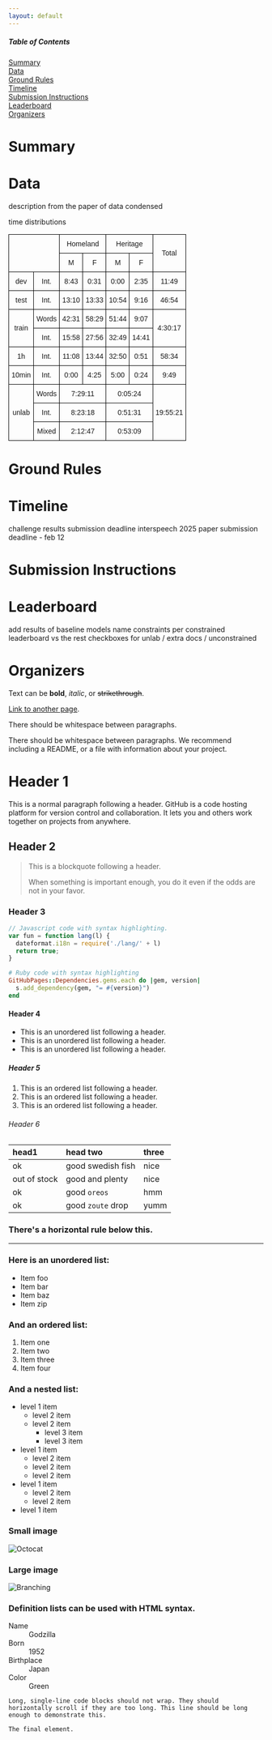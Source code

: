 ```yaml
---
layout: default
---
```


##### Table of Contents  
[Summary](#summary)\
[Data](#data)\
[Ground Rules](#ground-rules)\
[Timeline](#timeline)\
[Submission Instructions](#submission-instructions)\
[Leaderboard](#leaderboard)\
[Organizers](#organizers)

# Summary

# Data
description from the paper of data condensed

time distributions


<style type="text/css">
.tg  {border-collapse:collapse;border-spacing:0;}
.tg td{border-color:black;border-style:solid;border-width:1px;font-family:Arial, sans-serif;font-size:14px;
  overflow:hidden;padding:10px 5px;word-break:normal;}
.tg th{border-color:black;border-style:solid;border-width:1px;font-family:Arial, sans-serif;font-size:14px;
  font-weight:normal;overflow:hidden;padding:10px 5px;word-break:normal;}
.tg .tg-cly1{text-align:left;vertical-align:middle}
.tg .tg-lboi{border-color:inherit;text-align:left;vertical-align:middle}
.tg .tg-9wq8{border-color:inherit;text-align:center;vertical-align:middle}
.tg .tg-nrix{text-align:center;vertical-align:middle}
</style>

<table class="tg"><thead>
  <tr>
    <th class="tg-nrix" colspan="2" rowspan="2"></th>
    <th class="tg-nrix" colspan="2">Homeland</th>
    <th class="tg-nrix" colspan="2">Heritage</th>
    <th class="tg-nrix" rowspan="2">Total</th>
  </tr>
  <tr>
    <th class="tg-nrix">M</th>
    <th class="tg-nrix">F</th>
    <th class="tg-nrix">M</th>
    <th class="tg-nrix">F</th>
  </tr></thead>
<tbody>
  <tr>
    <td class="tg-nrix">dev</td>
    <td class="tg-nrix">Int.</td>
    <td class="tg-nrix">8:43</td>
    <td class="tg-nrix">0:31</td>
    <td class="tg-nrix">0:00</td>
    <td class="tg-nrix">2:35</td>
    <td class="tg-nrix">11:49</td>
  </tr>
  <tr>
    <td class="tg-nrix">test</td>
    <td class="tg-nrix">Int.</td>
    <td class="tg-nrix">13:10</td>
    <td class="tg-nrix">13:33</td>
    <td class="tg-nrix">10:54</td>
    <td class="tg-nrix">9:16</td>
    <td class="tg-nrix">46:54</td>
  </tr>
  <tr>
    <td class="tg-nrix" rowspan="2">train</td>
    <td class="tg-nrix">Words</td>
    <td class="tg-nrix">42:31</td>
    <td class="tg-nrix">58:29</td>
    <td class="tg-nrix">51:44</td>
    <td class="tg-nrix">9:07</td>
    <td class="tg-nrix" rowspan="2">4:30:17</td>
  </tr>
  <tr>
    <td class="tg-nrix">Int.</td>
    <td class="tg-nrix">15:58</td>
    <td class="tg-nrix">27:56</td>
    <td class="tg-nrix">32:49</td>
    <td class="tg-nrix">14:41</td>
  </tr>
  <tr>
    <td class="tg-nrix">1h</td>
    <td class="tg-nrix">Int.</td>
    <td class="tg-nrix">11:08</td>
    <td class="tg-nrix">13:44</td>
    <td class="tg-nrix">32:50</td>
    <td class="tg-nrix">0:51</td>
    <td class="tg-nrix">58:34</td>
  </tr>
  <tr>
    <td class="tg-nrix">10min</td>
    <td class="tg-nrix">Int.</td>
    <td class="tg-nrix">0:00</td>
    <td class="tg-nrix">4:25</td>
    <td class="tg-nrix">5:00</td>
    <td class="tg-nrix">0:24</td>
    <td class="tg-nrix">9:49</td>
  </tr>
  <tr>
    <td class="tg-nrix" rowspan="3">unlab</td>
    <td class="tg-nrix">Words</td>
    <td class="tg-nrix" colspan="2">7:29:11</td>
    <td class="tg-nrix" colspan="2">0:05:24</td>
    <td class="tg-nrix" rowspan="3">19:55:21</td>
  </tr>
  <tr>
    <td class="tg-nrix">Int.</td>
    <td class="tg-nrix" colspan="2">8:23:18</td>
    <td class="tg-nrix" colspan="2">0:51:31</td>
  </tr>
  <tr>
    <td class="tg-nrix">Mixed</td>
    <td class="tg-nrix" colspan="2">2:12:47</td>
    <td class="tg-nrix" colspan="2">0:53:09</td>
  </tr>
</tbody></table>

# Ground Rules
# Timeline 
challenge results submission deadline 
interspeech 2025 paper submission deadline - feb 12
# Submission Instructions
# Leaderboard
add results of baseline models
name   constraints   per
constrained leaderboard
vs the rest checkboxes for unlab / extra docs / unconstrained

# Organizers

Text can be **bold**, _italic_, or ~~strikethrough~~.

[Link to another page](./another-page.html).

There should be whitespace between paragraphs.

There should be whitespace between paragraphs. We recommend including a README, or a file with information about your project.

# Header 1

This is a normal paragraph following a header. GitHub is a code hosting platform for version control and collaboration. It lets you and others work together on projects from anywhere.

## Header 2

> This is a blockquote following a header.
>
> When something is important enough, you do it even if the odds are not in your favor.

### Header 3

```js
// Javascript code with syntax highlighting.
var fun = function lang(l) {
  dateformat.i18n = require('./lang/' + l)
  return true;
}
```

```ruby
# Ruby code with syntax highlighting
GitHubPages::Dependencies.gems.each do |gem, version|
  s.add_dependency(gem, "= #{version}")
end
```

#### Header 4

*   This is an unordered list following a header.
*   This is an unordered list following a header.
*   This is an unordered list following a header.

##### Header 5

1.  This is an ordered list following a header.
2.  This is an ordered list following a header.
3.  This is an ordered list following a header.

###### Header 6

| head1        | head two          | three |
|:-------------|:------------------|:------|
| ok           | good swedish fish | nice  |
| out of stock | good and plenty   | nice  |
| ok           | good `oreos`      | hmm   |
| ok           | good `zoute` drop | yumm  |

### There's a horizontal rule below this.

* * *

### Here is an unordered list:

*   Item foo
*   Item bar
*   Item baz
*   Item zip

### And an ordered list:

1.  Item one
1.  Item two
1.  Item three
1.  Item four

### And a nested list:

- level 1 item
  - level 2 item
  - level 2 item
    - level 3 item
    - level 3 item
- level 1 item
  - level 2 item
  - level 2 item
  - level 2 item
- level 1 item
  - level 2 item
  - level 2 item
- level 1 item

### Small image

![Octocat](https://github.githubassets.com/images/icons/emoji/octocat.png)

### Large image

![Branching](https://guides.github.com/activities/hello-world/branching.png)


### Definition lists can be used with HTML syntax.

<dl>
<dt>Name</dt>
<dd>Godzilla</dd>
<dt>Born</dt>
<dd>1952</dd>
<dt>Birthplace</dt>
<dd>Japan</dd>
<dt>Color</dt>
<dd>Green</dd>
</dl>

```
Long, single-line code blocks should not wrap. They should horizontally scroll if they are too long. This line should be long enough to demonstrate this.
```

```
The final element.
```

